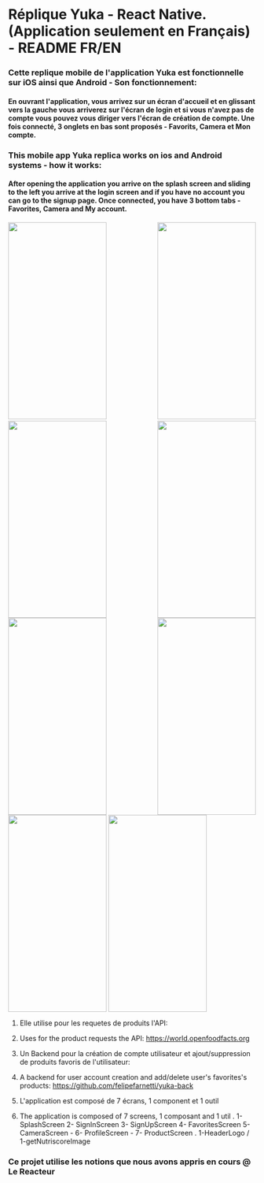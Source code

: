 # Réplique Yuka - React Native. (Application seulement en Français) - README FR/EN

### Cette replique mobile de l'application Yuka est fonctionnelle sur iOS ainsi que Android - Son fonctionnement:
#### En ouvrant l'application, vous arrivez sur un écran d'accueil et en glissant vers la gauche vous arriverez sur l'écran de login et si vous n'avez pas de compte vous pouvez vous diriger vers l'écran de création de compte. Une fois connecté, 3 onglets en bas sont proposés - Favorits, Camera et Mon compte.

### This mobile app Yuka replica works on ios and Android systems - how it works:
#### After opening the application you arrive on the splash screen and sliding to the left you arrive at the login screen and if you have no account you can go to the signup page. Once connected, you have 3 bottom tabs - Favorites, Camera and My account.



<p align="justify">
<img src="https://user-images.githubusercontent.com/128170725/242293020-da48d75a-266c-4ee1-9fbb-07bb8754b681.jpeg" height="400" width="200"/>
  <img src="https://user-images.githubusercontent.com/128170725/242293028-639f4822-60c2-40b0-8756-c3c32d702964.jpeg"  height="400" width="200"/>
  <img src="https://user-images.githubusercontent.com/128170725/242293030-66b3deac-323b-4d79-abc1-b08d490c9b8c.jpeg" align="center" height="400" width="200"/>
  <img src="https://user-images.githubusercontent.com/128170725/242293032-89f73cc4-b959-48c3-865f-9042f08e2289.jpeg" align="center" height="400" width="200"/>
  <img src="https://user-images.githubusercontent.com/128170725/242293036-65c0bd26-7893-449e-b9c4-9e1f862241fe.jpeg" align="center" height="400" width="200"/>
  <img src="https://user-images.githubusercontent.com/128170725/242293041-8bca6b3d-3cce-4b3a-80cd-1ef47d1650a6.jpeg" align="center" height="400" width="200"/>
  <img src="https://user-images.githubusercontent.com/128170725/242293044-ba2d624a-7105-4e68-b4c5-f4e42bf70c9a.jpeg" align="center" height="400" width="200"/>
  <img src="https://user-images.githubusercontent.com/128170725/242293048-f18530e8-292e-4846-b7cb-52f71c8a6ca3.jpeg" align="center" height="400" width="200"/>
</p>



1. Elle utilise pour les requetes de produits l'API:
1. Uses for the product requests the API:
https://world.openfoodfacts.org

2. Un Backend pour la création de compte utilisateur et ajout/suppression de produits favoris de l'utilisateur: 
2. A backend for user account creation and add/delete user's favorites's products:
https://github.com/felipefarnetti/yuka-back

3. L'application est composé de 7 écrans, 1 component et 1 outil
3. The application is composed of 7 screens, 1 composant and 1 util
  . 1- SplashScreen 2- SignInScreen 3- SignUpScreen 4- FavoritesScreen 5- CameraScreen - 6- ProfileScreen - 7- ProductScreen
  . 1-HeaderLogo / 1-getNutriscoreImage
  


















### Ce projet utilise les notions que nous avons appris en cours @ Le Reacteur
